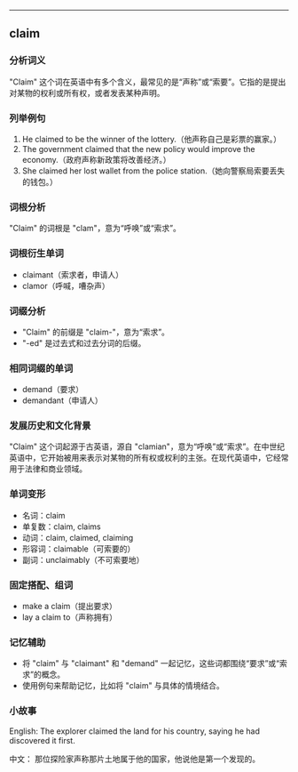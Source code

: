 
---------------
## claim
### 分析词义
"Claim" 这个词在英语中有多个含义，最常见的是“声称”或“索要”。它指的是提出对某物的权利或所有权，或者发表某种声明。

### 列举例句
1. He claimed to be the winner of the lottery.（他声称自己是彩票的赢家。）
2. The government claimed that the new policy would improve the economy.（政府声称新政策将改善经济。）
3. She claimed her lost wallet from the police station.（她向警察局索要丢失的钱包。）

### 词根分析
"Claim" 的词根是 "clam"，意为“呼唤”或“索求”。

### 词根衍生单词
- claimant（索求者，申请人）
- clamor（呼喊，嘈杂声）

### 词缀分析
- "Claim" 的前缀是 "claim-"，意为“索求”。
- "-ed" 是过去式和过去分词的后缀。

### 相同词缀的单词
- demand（要求）
- demandant（申请人）

### 发展历史和文化背景
"Claim" 这个词起源于古英语，源自 "clamian"，意为“呼唤”或“索求”。在中世纪英语中，它开始被用来表示对某物的所有权或权利的主张。在现代英语中，它经常用于法律和商业领域。

### 单词变形
- 名词：claim
- 单复数：claim, claims
- 动词：claim, claimed, claiming
- 形容词：claimable（可索要的）
- 副词：unclaimably（不可索要地）

### 固定搭配、组词
- make a claim（提出要求）
- lay a claim to（声称拥有）

### 记忆辅助
- 将 "claim" 与 "claimant" 和 "demand" 一起记忆，这些词都围绕“要求”或“索求”的概念。
- 使用例句来帮助记忆，比如将 "claim" 与具体的情境结合。

### 小故事
English: 
The explorer claimed the land for his country, saying he had discovered it first.

中文：
那位探险家声称那片土地属于他的国家，他说他是第一个发现的。

